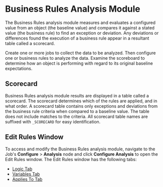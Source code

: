 # Business Rules Analysis Module

The Business Rules analysis module measures and evaluates a configured value from an object (the baseline value) and compares it against a stated value (the business rule) to find an exception or deviation. Any deviations or differences found the execution of a business rule appear in a resultant table called a scorecard.

Create one or more jobs to collect the data to be analyzed. Then configure one or business rules to analyze the data. Examine the scoreboard to determine how an object is performing with regard to its original baseline expectations.

## Scorecard

Business Rules analysis module results are displayed in a table called a scorecard. The scorecard determines which of the rules are applied, and in what order. A scorecard table contains only exceptions and deviations from the business rule criteria when compared to a baseline value. The table does not include matches to the criteria. All scorecard table names are suffixed with ```_SCORECARD``` for easy identification.

## Edit Rules Window

To access and modify the Business Rules analysis module, navigate to the Job's __Configure__ > __Analysis__ node and click __Configure Analysis__ to open the Edit Rules window. The Edit Rules window has the following tabs:

- [Logic Tab](/docs/product_docs/accessanalyzer/accessanalyzer/enterpriseauditor/admin/analysis/businessrules/logic.md)
- [Variables Tab](/docs/product_docs/accessanalyzer/accessanalyzer/enterpriseauditor/admin/analysis/businessrules/variables.md)
- [Applies To Tab](/docs/product_docs/accessanalyzer/accessanalyzer/enterpriseauditor/admin/analysis/businessrules/appliesto.md)
